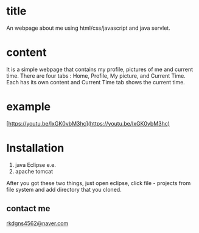 # title
An webpage about me using html/css/javascript and java servlet.

# content
It is a simple webpage that contains my profile, pictures of me and current time.
There are four tabs : Home, Profile, My picture, and Current Time.
Each has its own content and Current Time tab shows the current time.

# example
[https://youtu.be/IxGK0vbM3hc](https://youtu.be/IxGK0vbM3hc)

# Installation
1. java Eclipse e.e.
2. apache tomcat  

After you got these two things, 
just open eclipse, click file - projects from file system and add directory that you cloned.

## contact me
rkdgns4562@naver.com

